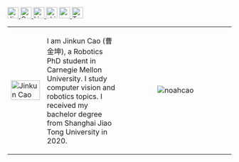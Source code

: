 <p> 
  <a href="http://www.jinkuncao.com"> <img src="https://img.shields.io/badge/My-Homepage-success" height="25px" alt="Jinkun Cao">
  <a href="https://scholar.google.com/citations?hl=en&user=xDtTbmQAAAAJ"><img src="https://img.shields.io/badge/scholar-4385FE.svg?&style=plastic&logo=google-scholar&logoColor=white" alt="Google Scholar" height="25px"> </a>
  <a href="https://www.linkedin.com/in/jinkun-cao-09470b105/"><img src="https://img.shields.io/badge/linkedin-006CAC.svg?&style=plastic&logo=linkedin&logoColor=white" height="25px" alt="LinkedIn"> </a>
  <a href="https://www.zhihu.com/people/herodan"><img src="https://img.shields.io/badge/Zhihu-0079FF.svg?style=plastic&logo=zhihu&logoColor=white" height="25px" alt="zhihu"></a>
  <a href="http://www.jinkuncao.com/static/CV.pdf"> <img src="https://img.shields.io/badge/-Resume-orange?style=plastic" height="25px"> </a>
  <a href="https://twitter.com/jinkuncao"><img src="https://img.shields.io/twitter/follow/jinkuncao" height="25px" alt="Twiiter"> </a>
</p> 


<table width="100%" cellspacing="12" margin="0" padding="0" cellpadding="0">
<tbody>
  <tr>
    <td width="16%">
        <a href="http://www.jinkuncao.com/static/img/photonew.bc798d3.jpg"><img alt="Jinkun Cao" src="http://www.jinkuncao.com/static/img/photonew.bc798d3.jpg" width="100%"></a>
    </td>
    <td>
    <p> 
        I am Jinkun Cao (曹金坤), a Robotics PhD student in Carnegie Mellon University. I study computer vision and robotics topics. I received my bachelor degree from Shanghai Jiao Tong University in 2020.
    </p>
    </td>
    <td width="50%" padding="0">
        <p align="middle" width="100%" padding="0"> <img src="https://github-readme-stats.vercel.app/api?username=noahcao&show_icons=true&include_all_commits=true&theme=vue&count_private=true" alt="noahcao" /> </p>
    </td>
   </tr>
</tbody>
</table>
